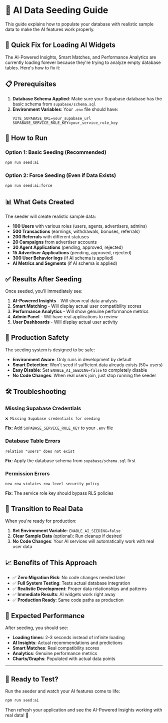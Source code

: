 # 🌱 AI Data Seeding Guide

This guide explains how to populate your database with realistic sample data to make the AI features work properly.

## 🚨 **Quick Fix for Loading AI Widgets**

The AI-Powered Insights, Smart Matches, and Performance Analytics are currently loading forever because they're trying to analyze empty database tables. Here's how to fix it:

## 📋 **Prerequisites**

1. **Database Schema Applied**: Make sure your Supabase database has the basic schema from `supabase/schema.sql`
2. **Environment Variables**: Your `.env` file should have:
   ```env
   VITE_SUPABASE_URL=your_supabase_url
   SUPABASE_SERVICE_ROLE_KEY=your_service_role_key
   ```

## 🚀 **How to Run**

### **Option 1: Basic Seeding (Recommended)**
```bash
npm run seed:ai
```

### **Option 2: Force Seeding (Even if Data Exists)**
```bash
npm run seed:ai:force
```

## 📊 **What Gets Created**

The seeder will create realistic sample data:

- **100 Users** with various roles (users, agents, advertisers, admins)
- **500 Transactions** (earnings, withdrawals, bonuses, referrals)
- **200 Referrals** with different statuses
- **20 Campaigns** from advertiser accounts
- **30 Agent Applications** (pending, approved, rejected)
- **15 Advertiser Applications** (pending, approved, rejected)
- **300 User Behavior logs** (if AI schema is applied)
- **AI Metrics and Segments** (if AI schema is applied)

## ✅ **Results After Seeding**

Once seeded, you'll immediately see:

1. **AI-Powered Insights** - Will show real data analysis
2. **Smart Matching** - Will display actual user compatibility scores
3. **Performance Analytics** - Will show genuine performance metrics
4. **Admin Panel** - Will have real applications to review
5. **User Dashboards** - Will display actual user activity

## 🔧 **Production Safety**

The seeding system is designed to be safe:

- **Environment Aware**: Only runs in development by default
- **Smart Detection**: Won't seed if sufficient data already exists (50+ users)
- **Easy Disable**: Set `ENABLE_AI_SEEDING=false` to completely disable
- **No Code Changes**: When real users join, just stop running the seeder

## 🛠️ **Troubleshooting**

### **Missing Supabase Credentials**
```
❌ Missing Supabase credentials for seeding
```
**Fix**: Add `SUPABASE_SERVICE_ROLE_KEY` to your `.env` file

### **Database Table Errors**
```
relation "users" does not exist
```
**Fix**: Apply the database schema from `supabase/schema.sql` first

### **Permission Errors**
```
new row violates row-level security policy
```
**Fix**: The service role key should bypass RLS policies

## 🔄 **Transition to Real Data**

When you're ready for production:

1. **Set Environment Variable**: `ENABLE_AI_SEEDING=false`
2. **Clear Sample Data** (optional): Run cleanup if desired
3. **No Code Changes**: Your AI services will automatically work with real user data

## 📈 **Benefits of This Approach**

- ✅ **Zero Migration Risk**: No code changes needed later
- ✅ **Full System Testing**: Tests actual database integration
- ✅ **Realistic Development**: Proper data relationships and patterns
- ✅ **Immediate Results**: AI widgets work right away
- ✅ **Production Ready**: Same code paths as production

## 🎯 **Expected Performance**

After seeding, you should see:

- **Loading times**: 2-3 seconds instead of infinite loading
- **AI Insights**: Actual recommendations and predictions
- **Smart Matches**: Real compatibility scores
- **Analytics**: Genuine performance metrics
- **Charts/Graphs**: Populated with actual data points

---

## 🚀 **Ready to Test?**

Run the seeder and watch your AI features come to life:

```bash
npm run seed:ai
```

Then refresh your application and see the AI-Powered Insights working with real data! 🎉
